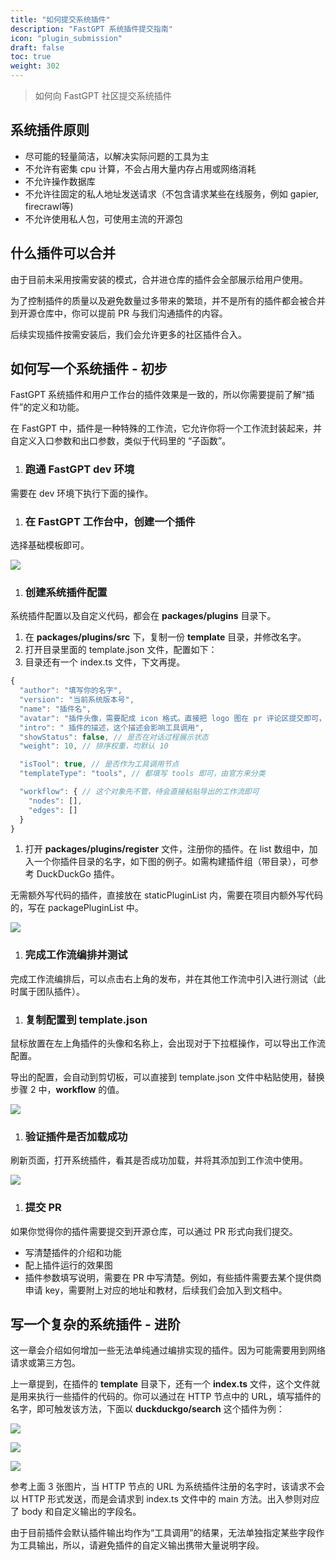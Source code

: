 ```yaml
---
title: "如何提交系统插件"
description: "FastGPT 系统插件提交指南"
icon: "plugin_submission"
draft: false
toc: true
weight: 302
---
```


> 如何向 FastGPT 社区提交系统插件

## 系统插件原则

- 尽可能的轻量简洁，以解决实际问题的工具为主
- 不允许有密集 cpu 计算，不会占用大量内存占用或网络消耗
- 不允许操作数据库
- 不允许往固定的私人地址发送请求（不包含请求某些在线服务，例如 gapier, firecrawl等)
- 不允许使用私人包，可使用主流的开源包

## 什么插件可以合并

由于目前未采用按需安装的模式，合并进仓库的插件会全部展示给用户使用。

为了控制插件的质量以及避免数量过多带来的繁琐，并不是所有的插件都会被合并到开源仓库中，你可以提前 PR 与我们沟通插件的内容。

后续实现插件按需安装后，我们会允许更多的社区插件合入。

## 如何写一个系统插件 - 初步

FastGPT 系统插件和用户工作台的插件效果是一致的，所以你需要提前了解“插件”的定义和功能。

在 FastGPT 中，插件是一种特殊的工作流，它允许你将一个工作流封装起来，并自定义入口参数和出口参数，类似于代码里的 “子函数”。

1. ### 跑通 FastGPT dev 环境

需要在 dev 环境下执行下面的操作。

1. ### 在 FastGPT 工作台中，创建一个插件

选择基础模板即可。

![](/imgs/plugin_submission1.png)

1. ### 创建系统插件配置

系统插件配置以及自定义代码，都会在 **packages/plugins** 目录下。

1. 在 **packages/plugins/src** 下，复制一份 **template** 目录，并修改名字。
2. 打开目录里面的 template.json 文件，配置如下：
3. 目录还有一个 index.ts 文件，下文再提。

```TypeScript
{
  "author": "填写你的名字", 
  "version": "当前系统版本号",
  "name": "插件名",
  "avatar": "插件头像，需要配成 icon 格式。直接把 logo 图在 pr 评论区提交即可，我们会帮你加入。",
  "intro": " 插件的描述，这个描述会影响工具调用",
  "showStatus": false, // 是否在对话过程展示状态
  "weight": 10, // 排序权重，均默认 10

  "isTool": true, // 是否作为工具调用节点
  "templateType": "tools", // 都填写 tools 即可，由官方来分类

  "workflow": { // 这个对象先不管，待会直接粘贴导出的工作流即可
    "nodes": [],
    "edges": []
  }
}
```

1. 打开 **packages/plugins/register** 文件，注册你的插件。在 list 数组中，加入一个你插件目录的名字，如下图的例子。如需构建插件组（带目录），可参考 DuckDuckGo 插件。

无需额外写代码的插件，直接放在 staticPluginList 内，需要在项目内额外写代码的，写在 packagePluginList 中。

![](/imgs/plugin_submission2.png)

1. ### 完成工作流编排并测试

完成工作流编排后，可以点击右上角的发布，并在其他工作流中引入进行测试（此时属于团队插件）。

1. ### 复制配置到 template.json

鼠标放置在左上角插件的头像和名称上，会出现对于下拉框操作，可以导出工作流配置。

导出的配置，会自动到剪切板，可以直接到 template.json 文件中粘贴使用，替换步骤 2 中，**workflow** 的值。

![](/imgs/plugin_submission3.png)

1. ### 验证插件是否加载成功

刷新页面，打开系统插件，看其是否成功加载，并将其添加到工作流中使用。

![](/imgs/plugin_submission4.png)

1. ### 提交 PR

如果你觉得你的插件需要提交到开源仓库，可以通过 PR 形式向我们提交。

- 写清楚插件的介绍和功能
- 配上插件运行的效果图
- 插件参数填写说明，需要在 PR 中写清楚。例如，有些插件需要去某个提供商申请 key，需要附上对应的地址和教材，后续我们会加入到文档中。

## 写一个复杂的系统插件 - 进阶

这一章会介绍如何增加一些无法单纯通过编排实现的插件。因为可能需要用到网络请求或第三方包。

上一章提到，在插件的 **template** 目录下，还有一个 **index.ts** 文件，这个文件就是用来执行一些插件的代码的。你可以通过在 HTTP 节点中的 URL，填写插件的名字，即可触发该方法，下面以 **duckduckgo/search** 这个插件为例：

![](/imgs/plugin_submission5.png)

![](/imgs/plugin_submission6.png)

![](/imgs/plugin_submission7.png)

参考上面 3 张图片，当 HTTP 节点的 URL 为系统插件注册的名字时，该请求不会以 HTTP 形式发送，而是会请求到 index.ts 文件中的 main 方法。出入参则对应了 body 和自定义输出的字段名。

由于目前插件会默认插件输出均作为“工具调用”的结果，无法单独指定某些字段作为工具输出，所以，请避免插件的自定义输出携带大量说明字段。